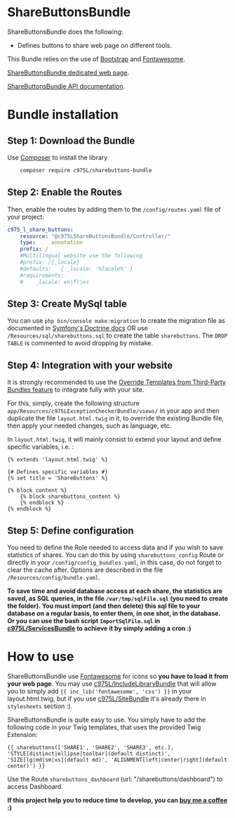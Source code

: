 ShareButtonsBundle
==================

ShareButtonsBundle does the following:

- Defines buttons to share web page on different tools.

This Bundle relies on the use of [Bootstrap](http://getbootstrap.com/) and [Fontawesome](https://fontawesome.com).

[ShareButtonsBundle dedicated web page](https://975l.com/en/pages/sharebuttons-bundle).

[ShareButtonsBundle API documentation](https://975l.com/apidoc/c975L/ShareButtonsBundle.html).

Bundle installation
===================

Step 1: Download the Bundle
---------------------------
Use [Composer](https://getcomposer.org) to install the library
```bash
    composer require c975L/sharebuttons-bundle
```

Step 2: Enable the Routes
-------------------------
Then, enable the routes by adding them to the `/config/routes.yaml` file of your project:

```yml
c975_l_share_buttons:
    resource: "@c975LShareButtonsBundle/Controller/"
    type:     annotation
    prefix: /
    #Multilingual website use the following
    #prefix: /{_locale}
    #defaults:   { _locale: '%locale%' }
    #requirements:
    #    _locale: en|fr|es
```

Step 3: Create MySql table
--------------------------
You can use `php bin/console make:migration` to create the migration file as documented in [Symfony's Doctrine docs](https://symfony.com/doc/current/doctrine.html) OR use `/Resources/sql/sharebuttons.sql` to create the table `sharebuttons`. The `DROP TABLE` is commented to avoid dropping by mistake.

Step 4: Integration with your website
-------------------------------------
It is strongly recommended to use the [Override Templates from Third-Party Bundles feature](http://symfony.com/doc/current/templating/overriding.html) to integrate fully with your site.

For this, simply, create the following structure `app/Resources/c975LExceptionCheckerBundle/views/` in your app and then duplicate the file `layout.html.twig` in it, to override the existing Bundle file, then apply your needed changes, such as language, etc.

In `layout.html.twig`, it will mainly consist to extend your layout and define specific variables, i.e. :
```twig
{% extends 'layout.html.twig' %}

{# Defines specific variables #}
{% set title = 'ShareButtons' %}

{% block content %}
    {% block sharebuttons_content %}
    {% endblock %}
{% endblock %}
```
Step 5: Define configuration
----------------------------
You need to define the Role needed to access data and if you wish to save statistics of shares. You can do this by using `sharebuttons_config` Route or directly in your `/config/config_bundles.yaml`, in this case, do not forget to clear the cache after. Options are described in the file `/Resources/config/bundle.yaml`.

**To save time and avoid database access at each share, the statistics are saved, as SQL queries, in the file `/var/tmp/sqlFile.sql` (you need to create the folder). You must import (and then delete) this sql file to your database on a regular basis, to enter them, in one shot, in the database. Or you can use the bash script `ImportSqlFile.sql` in [c975L/ServicesBundle](https://github.com/975L/ServicesBundle) to achieve it by simply adding a cron :)**

How to use
==========
ShareButtonsBundle use [Fontawesome](https://fontawesome.com) for icons so **you have to load it from your web page**. You may use [c975L/IncludeLibraryBundle](https://github.com/975L/IncludeLibraryBundle) that will allow you to simply add `{{ inc_lib('fontawesome', 'css') }}` in your layout.html.twig, but if you use [c975L/SiteBundle](https://github.com/975L/SiteBundle) it's already there in `stylesheets` section :).

ShareButtonsBundle is quite easy to use. You simply have to add the following code in your Twig templates, that uses the provided Twig Extension:
```twig
{{ sharebuttons(['SHARE1', 'SHARE2', 'SHARE3', etc.], 'STYLE[distinct|ellipse|toolbar](default distinct)', 'SIZE[lg|md|sm|xs](default md)', 'ALIGNMENT[left|center|right](default center)') }}

```

Use the Route `sharebuttons_dashboard` (url: "/sharebuttons/dashboard") to access Dashboard.

**If this project help you to reduce time to develop, you can [buy me a coffee](https://www.buymeacoffee.com/LaurentMarquet) :)**

